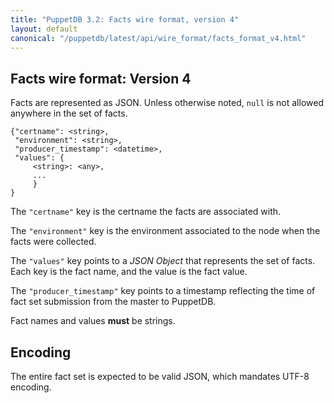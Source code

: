 ```yaml
---
title: "PuppetDB 3.2: Facts wire format, version 4"
layout: default
canonical: "/puppetdb/latest/api/wire_format/facts_format_v4.html"
---
```


## Facts wire format: Version 4

Facts are represented as JSON. Unless otherwise noted, `null` is not
allowed anywhere in the set of facts.

    {"certname": <string>,
     "environment": <string>,
     "producer_timestamp": <datetime>,
     "values": {
         <string>: <any>,
         ...
         }
    }

The `"certname"` key is the certname the facts are associated with.

The `"environment"` key is the environment associated to the node when the facts were collected.

The `"values"` key points to a _JSON Object_ that represents the set
of facts. Each key is the fact name, and the value is the fact value.

The `"producer_timestamp"` key points to a timestamp reflecting
the time of fact set submission from the master to PuppetDB.

Fact names and values **must** be strings.

## Encoding

The entire fact set is expected to be valid JSON, which mandates UTF-8
encoding.
